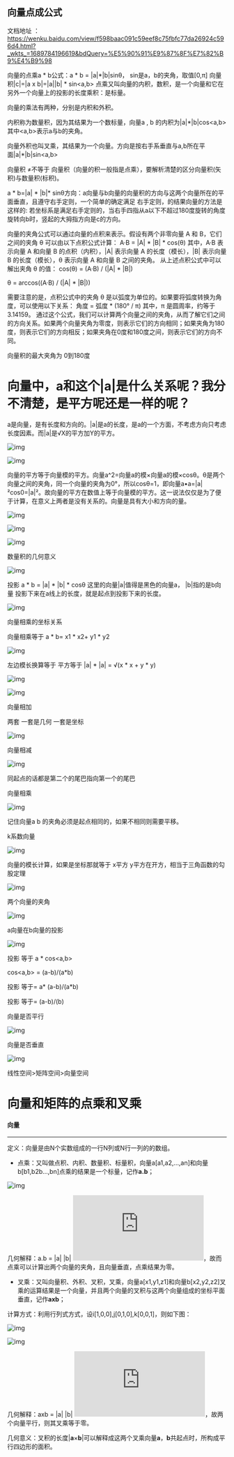 ## 向量点成公式

文档地址 ：https://wenku.baidu.com/view/f598baac091c59eef8c75fbfc77da26924c596d4.html?_wkts_=1689784196619&bdQuery=%E5%90%91%E9%87%8F%E7%82%B9%E4%B9%98

向量的点乘a * b公式：a * b = |a|*|b|sinθ， sin是a，b的夹角，取值[0,π] 向量积|c|=|a x b|=|a||b| * sin<a,b> 点乘又叫向量的内积，数积，是一个向量和它在另外一个向量上的投影的长度乘积：是标量。

向量的乘法有两种，分别是内积和外积。

内积称为数量积，因为其结果为一个数标量，向量a , b 的内积为|a|*|b|cos<a,b>其中<a,b>表示a与b的夹角。

向量外积也叫叉乘，其结果为一个向量。方向是按右手系垂直与a,b所在平面|a|*|b|sin<a,b>

向量积 ≠不等于 向量积（向量的积一般指是点乘），要解析清楚的区分向量积(矢积)与数量积(标积)。

a * b=|a| * |b|* sinθ方向：a向量与b向量的向量积的方向与这两个向量所在的平面垂直，且遵守右手定则，一个简单的确定满足 右手定则，的结果向量的方法是这样的: 若坐标系是满足右手定则的，当右手四指从a以下不超过180度旋转的角度旋转向b时，竖起的大拇指方向是c的方向。





向量的夹角公式可以通过向量的点积来表示。假设有两个非零向量 A 和 B，它们之间的夹角 θ 可以由以下点积公式计算：
A·B = |A| * |B| * cos(θ)
其中，A·B 表示向量 A 和向量 B 的点积（内积），|A| 表示向量 A 的长度（模长），|B| 表示向量 B 的长度（模长），θ 表示向量 A 和向量 B 之间的夹角。
从上述点积公式中可以解出夹角 θ 的值：
cos(θ) = (A·B) / (|A| * |B|)

θ = arccos((A·B) / (|A| * |B|))

需要注意的是，点积公式中的夹角 θ 是以弧度为单位的。如果要将弧度转换为角度，可以使用以下关系：
角度 = 弧度 * (180° / π)
其中，π 是圆周率，约等于 3.14159。
通过这个公式，我们可以计算两个向量之间的夹角，从而了解它们之间的方向关系。如果两个向量夹角为零度，则表示它们的方向相同；如果夹角为180度，则表示它们的方向相反；如果夹角在0度和180度之间，则表示它们的方向不同。



向量积的最大夹角为 0到180度





# 向量中，a和这个|a|是什么关系呢？我分不清楚，是平方呢还是一样的呢？

a是向量，是有长度和方向的。|a|是a的长度，是a的一个方面，不考虑方向只考虑长度因素。而|a|是√X的平方加Y的平方。

 

![img](./images/67.png)

![img](./images/68.png)

向量的平方等于向量模的平方。向量a^2=向量a的模×向量a的模×cosθ。θ是两个向量之间的夹角，同一个向量的夹角为0°，所以cosθ=1，即向量a•a=|a|²cos0=|a|²。故向量的平方在数值上等于向量模的平方。这一说法仅仅是为了便于计算，在意义上两者是没有关系的。向量是具有大小和方向的量。







![img](./images/69.png)



![img](./images/70.png)

![img](./images/71.png)





数量积的几何意义

![img](./images/72.png)

投影 a * b = |a| * |b| * cosθ  这里的向量|a|值得是黑色的向量a， |b|指的是b向量 投影下来在a线上的长度，就是起点到投影下来的长度。

![img](./images/73.png)







向量相乘的坐标关系

向量相乘等于  a * b=  x1 * x2+ y1 * y2

![img](./images/100.png)





左边模长换算等于 平方等于   |a| * |a| = √(x * x + y * y)

![img](./images/101.png)







![img](./images/102.png)







向量相加

两套 一套是几何 一套是坐标

![img](./images/58.png)



向量相减

![img](./images/59.png)

同起点的话都是第二个的尾巴指向第一个的尾巴



向量相乘

![img](./images/60.png)

记住向量a b 的夹角必须是起点相同的，如果不相同则需要平移。





 k系数向量

![img](./images/61.png)



向量的模长计算，如果是坐标那就等于 x平方 y平方在开方，相当于三角函数的勾股定理

![img](./images/62.png)





两个向量的夹角

![img](./images/63.png)







a向量在b向量的投影

![img](./images/64.png)

投影 等于 a * cos<a,b>

cos<a,b> = (a-b)/(a*b)

投影 等于= a* (a-b)/(a*b)

投影 等于=  (a-b)/(b)



向量是否平行

![img](./images/65.png)







向量是否垂直

![img](./images/66.png)







线性空间>矩阵空间>向量空间







# 向量和矩阵的点乘和叉乘

#### 向量

------

定义：向量是由N个实数组成的一行N列或N行一列的的数组。

- 点乘：又叫做点积、内积、数量积、标量积，向量a[a1,a2,...,an]和向量b[b1,b2b...,bn]点乘的结果是一个标量，记作**a.b**；

![img](https://img-blog.csdnimg.cn/20200524095000612.JPG)

几何解释：a.b = |a| |b| ![cos \theta](https://private.codecogs.com/gif.latex?cos%20%5Ctheta)，故而点乘可以计算出两个向量的夹角，且向量垂直，点乘结果为零。

- 叉乘：又叫向量积、外积、叉积，叉乘，向量a[x1,y1,z1]和向量b[x2,y2,z2]叉乘的运算结果是一个向量，并且两个向量的叉积与这两个向量组成的坐标平面垂直，记作**axb**；

计算方式：利用行列式方式，设i[1,0,0],j[0,1,0],k[0,0,1]，则如下图：

![img](https://img-blog.csdnimg.cn/20200524101301969.JPG?x-oss-process=image/watermark,type_ZmFuZ3poZW5naGVpdGk,shadow_10,text_aHR0cHM6Ly9ibG9nLmNzZG4ubmV0L3d6eWFpd2w=,size_16,color_FFFFFF,t_70)

![img](https://img-blog.csdnimg.cn/20200524101314138.JPG)

几何解释：axb =  |a| |b| ![sin \Theta](https://private.codecogs.com/gif.latex?sin%20%5CTheta)，故两个向量平行，则其叉乘等于零。

几何意义：叉积的长度|**a**×**b**|可以解释成这两个叉乘向量**a**，**b**共起点时，所构成平行四边形的面积。